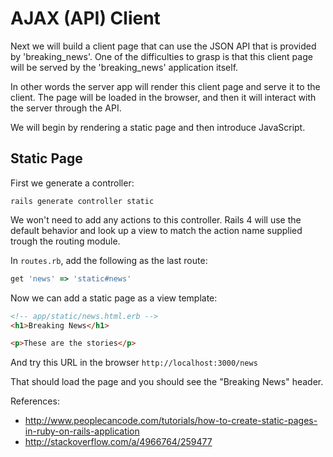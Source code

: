 # AJAX (API) Client

Next we will build a client page that can use the JSON API that is provided by 'breaking_news'. One of the difficulties to grasp is that this client page will be served by the 'breaking_news' application itself. 

In other words the server app will render this client page and serve it to the client. The page will be loaded in the browser, and then it will interact with the server through the API.

We will begin by rendering a static page and then introduce JavaScript. 

## Static Page

First we generate a controller:

```
rails generate controller static 
```
We won't need to add any actions to this controller. Rails 4 will use the default behavior and look up a view to match the action name supplied trough the routing module.


In `routes.rb`, add the following as the last route:

```ruby
get 'news' => 'static#news'
```

Now we can add a static page as a view template:

```html
<!-- app/static/news.html.erb -->
<h1>Breaking News</h1>

<p>These are the stories</p>
```


And try this URL in the browser `http://localhost:3000/news`

That should load the page and you should see the "Breaking News" header.



References: 
* http://www.peoplecancode.com/tutorials/how-to-create-static-pages-in-ruby-on-rails-application
* http://stackoverflow.com/a/4966764/259477

